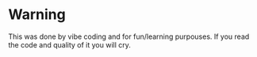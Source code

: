 # Warning

This was done by vibe coding and for fun/learning purpouses. If you read the code and quality of it you will cry.